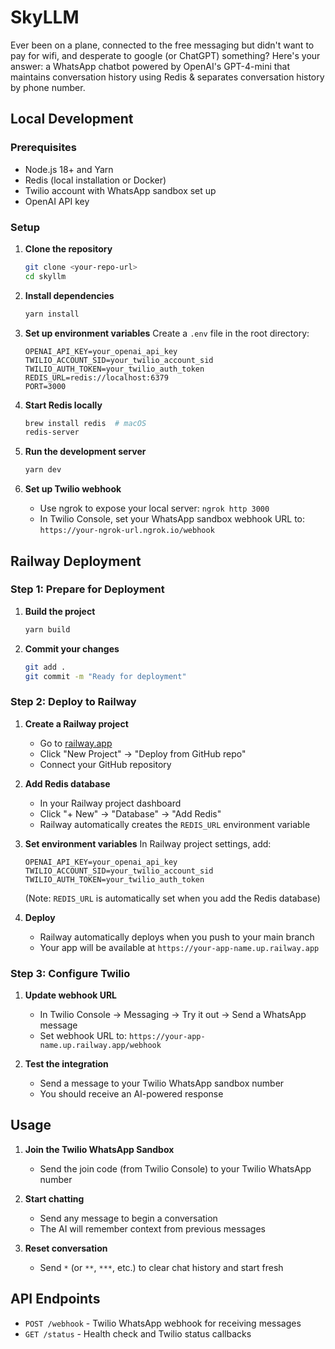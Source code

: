 # SkyLLM

Ever been on a plane, connected to the free messaging but didn't want to pay for wifi, and desperate to google (or ChatGPT) something? Here's your answer: a WhatsApp chatbot powered by OpenAI's GPT-4-mini that maintains conversation history using Redis & separates conversation history by phone number.

## Local Development

### Prerequisites

- Node.js 18+ and Yarn
- Redis (local installation or Docker)
- Twilio account with WhatsApp sandbox set up
- OpenAI API key

### Setup

1. **Clone the repository**

   ```bash
   git clone <your-repo-url>
   cd skyllm
   ```

2. **Install dependencies**

   ```bash
   yarn install
   ```

3. **Set up environment variables**
   Create a `.env` file in the root directory:

   ```env
   OPENAI_API_KEY=your_openai_api_key
   TWILIO_ACCOUNT_SID=your_twilio_account_sid
   TWILIO_AUTH_TOKEN=your_twilio_auth_token
   REDIS_URL=redis://localhost:6379
   PORT=3000
   ```

4. **Start Redis locally**

   ```bash
   brew install redis  # macOS
   redis-server
   ```

5. **Run the development server**

   ```bash
   yarn dev
   ```

6. **Set up Twilio webhook**
   - Use ngrok to expose your local server: `ngrok http 3000`
   - In Twilio Console, set your WhatsApp sandbox webhook URL to: `https://your-ngrok-url.ngrok.io/webhook`

## Railway Deployment

### Step 1: Prepare for Deployment

1. **Build the project**

   ```bash
   yarn build
   ```

2. **Commit your changes**
   ```bash
   git add .
   git commit -m "Ready for deployment"
   ```

### Step 2: Deploy to Railway

1. **Create a Railway project**

   - Go to [railway.app](https://railway.app)
   - Click "New Project" → "Deploy from GitHub repo"
   - Connect your GitHub repository

2. **Add Redis database**

   - In your Railway project dashboard
   - Click "+ New" → "Database" → "Add Redis"
   - Railway automatically creates the `REDIS_URL` environment variable

3. **Set environment variables**
   In Railway project settings, add:

   ```
   OPENAI_API_KEY=your_openai_api_key
   TWILIO_ACCOUNT_SID=your_twilio_account_sid
   TWILIO_AUTH_TOKEN=your_twilio_auth_token
   ```

   (Note: `REDIS_URL` is automatically set when you add the Redis database)

4. **Deploy**
   - Railway automatically deploys when you push to your main branch
   - Your app will be available at `https://your-app-name.up.railway.app`

### Step 3: Configure Twilio

1. **Update webhook URL**

   - In Twilio Console → Messaging → Try it out → Send a WhatsApp message
   - Set webhook URL to: `https://your-app-name.up.railway.app/webhook`

2. **Test the integration**
   - Send a message to your Twilio WhatsApp sandbox number
   - You should receive an AI-powered response

## Usage

1. **Join the Twilio WhatsApp Sandbox**

   - Send the join code (from Twilio Console) to your Twilio WhatsApp number

2. **Start chatting**

   - Send any message to begin a conversation
   - The AI will remember context from previous messages

3. **Reset conversation**
   - Send `*` (or `**`, `***`, etc.) to clear chat history and start fresh

## API Endpoints

- `POST /webhook` - Twilio WhatsApp webhook for receiving messages
- `GET /status` - Health check and Twilio status callbacks
